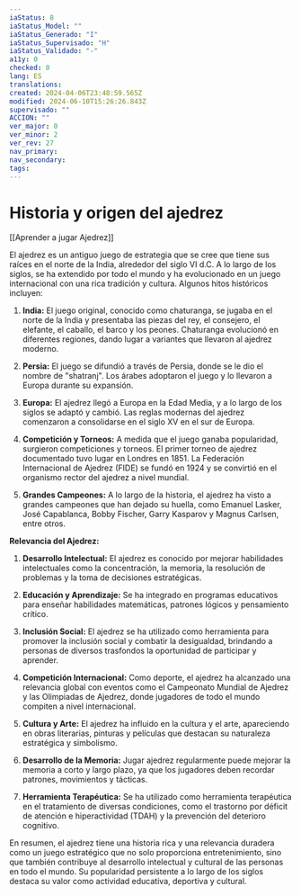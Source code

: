 ```yaml
---
iaStatus: 8
iaStatus_Model: ""
iaStatus_Generado: "I"
iaStatus_Supervisado: "H"
iaStatus_Validado: "-"
a11y: 0
checked: 0
lang: ES
translations: 
created: 2024-04-06T23:48:59.565Z
modified: 2024-06-10T15:26:26.843Z
supervisado: ""
ACCION: ""
ver_major: 0
ver_minor: 2
ver_rev: 27
nav_primary: 
nav_secondary: 
tags:
---
```

# Historia y origen del ajedrez

[[Aprender a jugar Ajedrez]]

El ajedrez es un antiguo juego de estrategia que se cree que tiene sus raíces en el norte de la India, alrededor del siglo VI d.C. A lo largo de los siglos, se ha extendido por todo el mundo y ha evolucionado en un juego internacional con una rica tradición y cultura. Algunos hitos históricos incluyen:

1. **India:** El juego original, conocido como chaturanga, se jugaba en el norte de la India y presentaba las piezas del rey, el consejero, el elefante, el caballo, el barco y los peones. Chaturanga evolucionó en diferentes regiones, dando lugar a variantes que llevaron al ajedrez moderno.

2. **Persia:** El juego se difundió a través de Persia, donde se le dio el nombre de "shatranj". Los árabes adoptaron el juego y lo llevaron a Europa durante su expansión.

3. **Europa:** El ajedrez llegó a Europa en la Edad Media, y a lo largo de los siglos se adaptó y cambió. Las reglas modernas del ajedrez comenzaron a consolidarse en el siglo XV en el sur de Europa.

4. **Competición y Torneos:** A medida que el juego ganaba popularidad, surgieron competiciones y torneos. El primer torneo de ajedrez documentado tuvo lugar en Londres en 1851. La Federación Internacional de Ajedrez (FIDE) se fundó en 1924 y se convirtió en el organismo rector del ajedrez a nivel mundial.

5. **Grandes Campeones:** A lo largo de la historia, el ajedrez ha visto a grandes campeones que han dejado su huella, como Emanuel Lasker, José Capablanca, Bobby Fischer, Garry Kasparov y Magnus Carlsen, entre otros.

**Relevancia del Ajedrez:**

1. **Desarrollo Intelectual:** El ajedrez es conocido por mejorar habilidades intelectuales como la concentración, la memoria, la resolución de problemas y la toma de decisiones estratégicas.

2. **Educación y Aprendizaje:** Se ha integrado en programas educativos para enseñar habilidades matemáticas, patrones lógicos y pensamiento crítico.

3. **Inclusión Social:** El ajedrez se ha utilizado como herramienta para promover la inclusión social y combatir la desigualdad, brindando a personas de diversos trasfondos la oportunidad de participar y aprender.

4. **Competición Internacional:** Como deporte, el ajedrez ha alcanzado una relevancia global con eventos como el Campeonato Mundial de Ajedrez y las Olimpiadas de Ajedrez, donde jugadores de todo el mundo compiten a nivel internacional.

5. **Cultura y Arte:** El ajedrez ha influido en la cultura y el arte, apareciendo en obras literarias, pinturas y películas que destacan su naturaleza estratégica y simbolismo.

6. **Desarrollo de la Memoria:** Jugar ajedrez regularmente puede mejorar la memoria a corto y largo plazo, ya que los jugadores deben recordar patrones, movimientos y tácticas.

7. **Herramienta Terapéutica:** Se ha utilizado como herramienta terapéutica en el tratamiento de diversas condiciones, como el trastorno por déficit de atención e hiperactividad (TDAH) y la prevención del deterioro cognitivo.

En resumen, el ajedrez tiene una historia rica y una relevancia duradera como un juego estratégico que no solo proporciona entretenimiento, sino que también contribuye al desarrollo intelectual y cultural de las personas en todo el mundo. Su popularidad persistente a lo largo de los siglos destaca su valor como actividad educativa, deportiva y cultural.